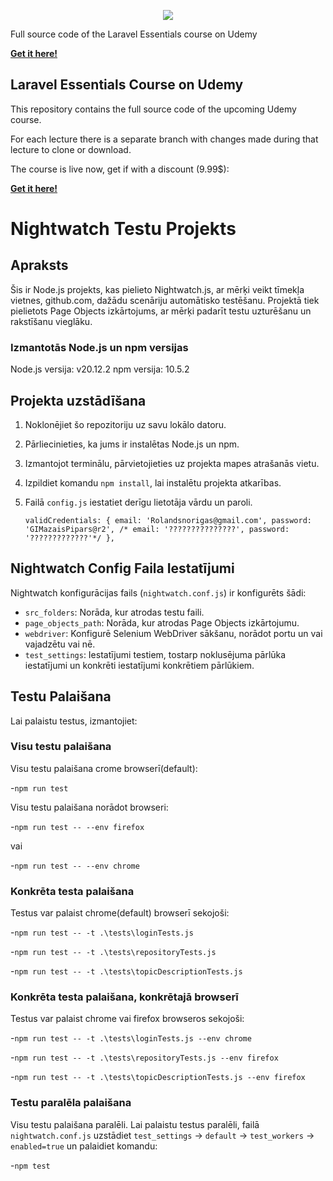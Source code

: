<p align="center"><img src="https://laravel.com/assets/img/components/logo-laravel.svg"></p>

Full source code of the Laravel Essentials course on Udemy

**[Get it here!](https://www.udemy.com/laravel-beginner-fundamentals/?couponCode=SOURCE_CODE)**

## Laravel Essentials Course on Udemy

This repository contains the full source code of the upcoming Udemy course.

For each lecture there is a separate branch with changes made during that lecture to clone or download.

The course is live now, get if with a discount (9.99\$):

**[Get it here!](https://www.udemy.com/laravel-beginner-fundamentals/?couponCode=SOURCE_CODE)**



# Nightwatch Testu Projekts

## Apraksts
Šis ir Node.js projekts, kas pielieto Nightwatch.js, ar mērķi veikt tīmekļa vietnes, github.com, dažādu scenāriju automātisko testēšanu. Projektā tiek pielietots Page Objects izkārtojums, ar mērķi padarīt testu uzturēšanu un rakstīšanu vieglāku.

### Izmantotās Node.js un npm versijas
Node.js versija: v20.12.2
npm versija: 10.5.2

## Projekta uzstādīšana
1. Noklonējiet šo repozitoriju uz savu lokālo datoru.
2. Pārliecinieties, ka jums ir instalētas Node.js un npm.
3. Izmantojot terminālu, pārvietojieties uz projekta mapes atrašanās vietu.
4. Izpildiet komandu `npm install`, lai instalētu projekta atkarības.
5. Failā `config.js` iestatiet derīgu lietotāja vārdu un paroli.
   
    `validCredentials: {
          email: 'Rolandsnorigas@gmail.com',
          password: 'GIMazaisPipars@r2',
         /* email: '???????????????',
          password: '?????????????'*/
    },`

## Nightwatch Config Faila Iestatījumi
Nightwatch konfigurācijas fails (`nightwatch.conf.js`) ir konfigurēts šādi:

- `src_folders`: Norāda, kur atrodas testu faili.
- `page_objects_path`: Norāda, kur atrodas Page Objects izkārtojumu.
- `webdriver`: Konfigurē Selenium WebDriver sākšanu, norādot portu un vai vajadzētu vai nē.
- `test_settings`: Iestatījumi testiem, tostarp noklusējuma pārlūka iestatījumi un konkrēti iestatījumi konkrētiem pārlūkiem.

## Testu Palaišana
Lai palaistu testus, izmantojiet:

### Visu testu palaišana
Visu testu palaišana crome browserī(default):

-`npm run test`

Visu testu palaišana norādot browseri:

-`npm run test -- --env firefox`

vai

-`npm run test -- --env chrome`

### Konkrēta testa palaišana
Testus var palaist chrome(default) browserī sekojoši:

-`npm run test -- -t .\tests\loginTests.js`

-`npm run test -- -t .\tests\repositoryTests.js`

-`npm run test -- -t .\tests\topicDescriptionTests.js`

### Konkrēta testa palaišana, konkrētajā browserī
Testus var palaist chrome vai firefox browseros sekojoši:

-`npm run test -- -t .\tests\loginTests.js --env chrome`

-`npm run test -- -t .\tests\repositoryTests.js --env firefox`

-`npm run test -- -t .\tests\topicDescriptionTests.js --env firefox`

### Testu paralēla palaišana

Visu testu palaišana paralēli. Lai palaistu testus paralēli, failā `nightwatch.conf.js` uzstādiet `test_settings` -> `default` -> `test_workers` -> `enabled=true` un palaidiet komandu:

-`npm test`
